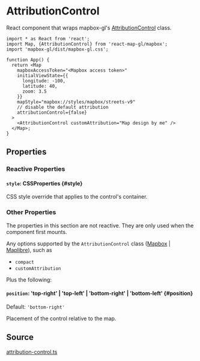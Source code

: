 # AttributionControl

React component that wraps mapbox-gl's [AttributionControl](https://docs.mapbox.com/mapbox-gl-js/api/markers/#attributioncontrol) class.

```tsx
import * as React from 'react';
import Map, {AttributionControl} from 'react-map-gl/mapbox';
import 'mapbox-gl/dist/mapbox-gl.css';

function App() {
  return <Map
    mapboxAccessToken="<Mapbox access token>"
    initialViewState={{
      longitude: -100,
      latitude: 40,
      zoom: 3.5
    }}
    mapStyle="mapbox://styles/mapbox/streets-v9"
    // disable the default attribution
    attributionControl={false}
  >
    <AttributionControl customAttribution="Map design by me" />
  </Map>;
}
```

## Properties

### Reactive Properties

#### `style`: CSSProperties {#style}

CSS style override that applies to the control's container.

### Other Properties

The properties in this section are not reactive. They are only used when the component first mounts.

Any options supported by the `AttributionControl` class ([Mapbox](https://docs.mapbox.com/mapbox-gl-js/api/markers/#attributioncontrol) | [Maplibre](https://maplibre.org/maplibre-gl-js/docs/API/classes/AttributionControl/)), such as

- `compact`
- `customAttribution`

Plus the following:

#### `position`: 'top-right' | 'top-left' | 'bottom-right' | 'bottom-left' {#position}

Default: `'bottom-right'`

Placement of the control relative to the map.


## Source

[attribution-control.ts](https://github.com/visgl/react-map-gl/tree/7.0-release/src/components/attribution-control.ts)
